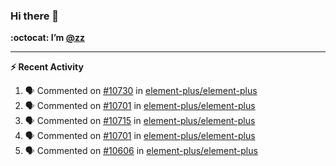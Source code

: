 ### Hi there 👋

**:octocat: I’m [@zz](https://github.com/holazz)**

---

**:zap: Recent Activity**

<!--START_SECTION:activity-->
1. 🗣 Commented on [#10730](https://github.com/element-plus/element-plus/issues/10730) in [element-plus/element-plus](https://github.com/element-plus/element-plus)
2. 🗣 Commented on [#10701](https://github.com/element-plus/element-plus/issues/10701) in [element-plus/element-plus](https://github.com/element-plus/element-plus)
3. 🗣 Commented on [#10715](https://github.com/element-plus/element-plus/issues/10715) in [element-plus/element-plus](https://github.com/element-plus/element-plus)
4. 🗣 Commented on [#10701](https://github.com/element-plus/element-plus/issues/10701) in [element-plus/element-plus](https://github.com/element-plus/element-plus)
5. 🗣 Commented on [#10606](https://github.com/element-plus/element-plus/issues/10606) in [element-plus/element-plus](https://github.com/element-plus/element-plus)
<!--END_SECTION:activity-->
